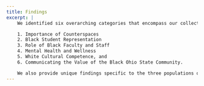 ```yaml
---
title: Findings
excerpt: |
    We identified six overarching categories that encompass our collective themes which are:

    1. Importance of Counterspaces
    2. Black Student Representation
    3. Role of Black Faculty and Staff
    4. Mental Health and Wellness
    5. White Cultural Competence, and
    6. Communicating the Value of the Black Ohio State Community.

    We also provide unique findings specific to the three populations of Black campus change students, Black males in 3rd and 4th year and Black students 4th year and beyond.
---
```

